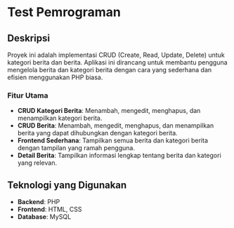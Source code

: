 # Test Pemrograman

## Deskripsi
Proyek ini adalah implementasi CRUD (Create, Read, Update, Delete) untuk kategori berita dan berita. Aplikasi ini dirancang untuk membantu pengguna mengelola berita dan kategori berita dengan cara yang sederhana dan efisien menggunakan PHP biasa.

### Fitur Utama
- **CRUD Kategori Berita**: Menambah, mengedit, menghapus, dan menampilkan kategori berita.
- **CRUD Berita**: Menambah, mengedit, menghapus, dan menampilkan berita yang dapat dihubungkan dengan kategori berita.
- **Frontend Sederhana**: Tampilkan semua berita dan kategori berita dengan tampilan yang ramah pengguna.
- **Detail Berita**: Tampilkan informasi lengkap tentang berita dan kategori yang relevan.

## Teknologi yang Digunakan
- **Backend**: PHP
- **Frontend**: HTML, CSS
- **Database**: MySQL
